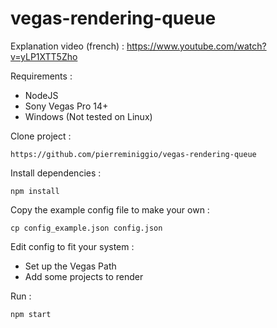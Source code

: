 # vegas-rendering-queue

Explanation video (french) : https://www.youtube.com/watch?v=yLP1XTT5Zho

Requirements :
- NodeJS
- Sony Vegas Pro 14+
- Windows (Not tested on Linux)

Clone project :
```
https://github.com/pierreminiggio/vegas-rendering-queue
```

Install dependencies :
```
npm install
```

Copy the example config file to make your own :
```
cp config_example.json config.json
```

Edit config to fit your system :
- Set up the Vegas Path
- Add some projects to render

Run :
```
npm start
```
